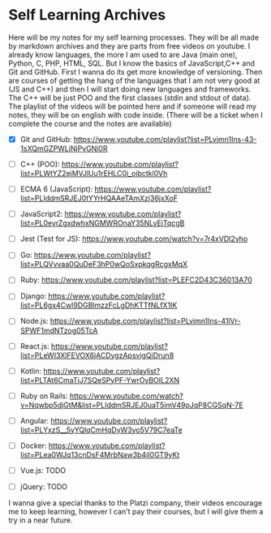 # Self Learning Archives
Here will be my notes for my self learning processes. They will be all made by markdown archives and they are parts from free videos on youtube.
I already know languages, the more I am used to are Java (main one), Python, C, PHP, HTML, SQL.
But I know the basics of JavaScript,C++ and Git and GitHub.
First I wanna do its get more knowledge of versioning.
Then are courses of getting the hang of the languages that I am not very good at (JS and C++) and then I will start doing new languages and frameworks. The C++ will be just POO and the first classes (stdin and stdout of data).
The playlist of the videos will be pointed here and if someone will read my notes, they will be on english with code inside.
(There will be a ticket when I complete the course and the notes are available)

  - [x] Git and GitHub: https://www.youtube.com/playlist?list=PLvimn1Ins-43-1sXQmGZPWLjNjPyGNi0R
  - [ ] C++ (POO): https://www.youtube.com/playlist?list=PLWtYZ2ejMVJlUu1rEHLC0i_oibctkl0Vh
  - [ ] ECMA 6 (JavaScript): https://www.youtube.com/playlist?list=PLIddmSRJEJ0tYYrHQAAeTAmXzj36jxXoF
  - [ ] JavaScript2: https://www.youtube.com/playlist?list=PL0eyrZgxdwhxNGMWROnaY35NLyEjTqcgB
  - [ ] Jest (Test for JS): https://www.youtube.com/watch?v=7r4xVDI2vho
  - [ ] Go: https://www.youtube.com/playlist?list=PLQVvvaa0QuDeF3hP0wQoSxpkqgRcgxMqX
  - [ ] Ruby: https://www.youtube.com/playlist?list=PLEFC2D43C36013A70
  - [ ] Django: https://www.youtube.com/playlist?list=PL6gx4Cwl9DGBlmzzFcLgDhKTTfNLfX1IK
  - [ ] Node.js: https://www.youtube.com/playlist?list=PLvimn1Ins-41lVr-SPWF1mdNTzog05TcA
  - [ ] React.js: https://www.youtube.com/playlist?list=PLeWI3XlFEVOX6jACDygzApsvigQiDrun8
  - [ ] Kotlin: https://www.youtube.com/playlist?list=PLTAt6CmaTiJ7SQeSPyPF-YwrOyBOIL2XN
  - [ ] Ruby on Rails: https://www.youtube.com/watch?v=Nqwbp5djGtM&list=PLIddmSRJEJ0uaT5imV49pJqP8CGSqN-7E
  - [ ] Angular: https://www.youtube.com/playlist?list=PLYxzS__5yYQlqCmHqDyW3yo5V79C7eaTe
  - [ ] Docker: https://www.youtube.com/playlist?list=PLea0WJq13cnDsF4MrbNaw3b4jI0GT9yKt
  - [ ] Vue.js: TODO
  - [ ] jQuery: TODO


I wanna give a special thanks to the Platzi company, their videos encourage me to keep learning, however I can't pay their courses, but I will give them a try in a near future.
